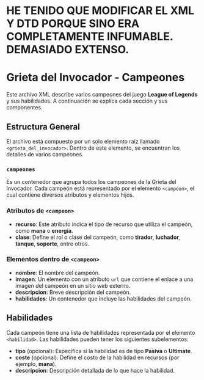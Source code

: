 # HE TENIDO QUE MODIFICAR EL XML Y DTD PORQUE SINO ERA COMPLETAMENTE INFUMABLE. DEMASIADO EXTENSO.
# Grieta del Invocador - Campeones

Este archivo XML describe varios campeones del juego **League of Legends** y sus habilidades. A continuación se explica cada sección y sus componentes.

## Estructura General

El archivo está compuesto por un solo elemento raíz llamado `<grieta_del_invocador>`. Dentro de este elemento, se encuentran los detalles de varios campeones.

### `campeones`

Es un contenedor que agrupa todos los campeones de la Grieta del Invocador. Cada campeón está representado por el elemento `<campeon>`, el cual contiene diversos atributos y elementos hijos.

### Atributos de `<campeon>`

- **recurso**: Este atributo indica el tipo de recurso que utiliza el campeón, como **mana** o **energía**.
- **clase**: Define el rol o clase del campeón, como **tirador**, **luchador**, **tanque**, **soporte**, entre otros.

### Elementos dentro de `<campeon>`

- **nombre**: El nombre del campeón.
- **imagen**: Un elemento con un atributo `url` que contiene el enlace a una imagen del campeón en un sitio web externo.
- **descripcion**: Breve descripción del campeón.
- **habilidades**: Un contenedor que incluye las habilidades del campeón.

## Habilidades

Cada campeón tiene una lista de habilidades representada por el elemento `<habilidad>`. Las habilidades pueden tener los siguientes subelementos:

- **tipo** (opcional): Especifica si la habilidad es de tipo **Pasiva** o **Ultimate**.
- **coste** (opcional): Define el costo de la habilidad en recursos (por ejemplo, **mana**).
- **descripcion**: Descripción detallada de lo que hace la habilidad.

